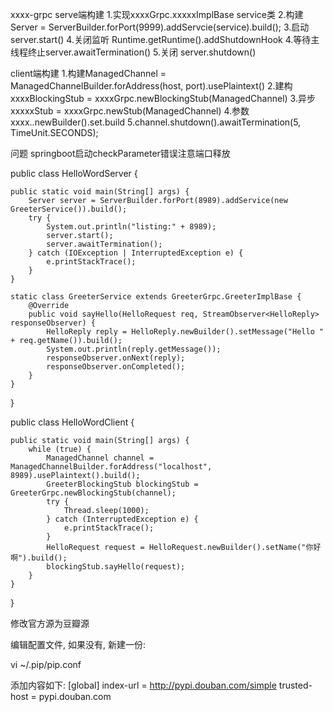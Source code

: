 xxxx-grpc
serve端构建
1.实现xxxxGrpc.xxxxxImplBase service类
2.构建Server = ServerBuilder.forPort(9999).addServcie(service).build();
3.启动server.start()
4.关闭监听 Runtime.getRuntime().addShutdownHook
4.等待主线程终止server.awaitTermination()
5.关闭 server.shutdown()

client端构建
1.构建ManagedChannel = ManagedChannelBuilder.forAddress(host, port).usePlaintext()
2.建构xxxxBlockingStub = xxxxGrpc.newBlockingStub(ManagedChannel)
3.异步xxxxxStub = xxxxGrpc.newStub(ManagedChannel)
4.参数xxxx..newBuilder().set.build
5.channel.shutdown().awaitTermination(5, TimeUnit.SECONDS);

问题
springboot启动checkParameter错误注意端口释放



public class HelloWordServer {

    public static void main(String[] args) {
        Server server = ServerBuilder.forPort(8989).addService(new GreeterService()).build();
        try {
            System.out.println("listing:" + 8989);
            server.start();
            server.awaitTermination();
        } catch (IOException | InterruptedException e) {
            e.printStackTrace();
        }
    }

    static class GreeterService extends GreeterGrpc.GreeterImplBase {
        @Override
        public void sayHello(HelloRequest req, StreamObserver<HelloReply> responseObserver) {
            HelloReply reply = HelloReply.newBuilder().setMessage("Hello " + req.getName()).build();
            System.out.println(reply.getMessage());
            responseObserver.onNext(reply);
            responseObserver.onCompleted();
        }
    }
}

public class HelloWordClient {

    public static void main(String[] args) {
        while (true) {
            ManagedChannel channel = ManagedChannelBuilder.forAddress("localhost", 8989).usePlaintext().build();
            GreeterBlockingStub blockingStub = GreeterGrpc.newBlockingStub(channel);
            try {
                Thread.sleep(1000);
            } catch (InterruptedException e) {
                e.printStackTrace();
            }
            HelloRequest request = HelloRequest.newBuilder().setName("你好啊").build();
            blockingStub.sayHello(request);
        }
    }
}

修改官方源为豆瓣源

编辑配置文件, 如果没有, 新建一份:

vi ~/.pip/pip.conf

添加内容如下:
[global]
index-url = http://pypi.douban.com/simple
trusted-host = pypi.douban.com